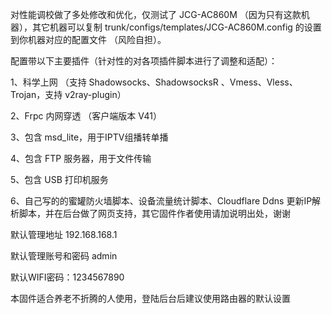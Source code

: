 对性能调校做了多处修改和优化，仅测试了 JCG-AC860M （因为只有这款机器），其它机器可以复制 trunk/configs/templates/JCG-AC860M.config 的设置到你机器对应的配置文件 （风险自担）。

配置带以下主要插件（针对性的对各项插件脚本进行了调整和适配）：

1、科学上网 （支持 Shadowsocks、ShadowsocksR 、Vmess、Vless、Trojan，支持 v2ray-plugin）

2、Frpc 内网穿透 （客户端版本 V41）

3、包含 msd_lite，用于IPTV组播转单播

4、包含 FTP 服务器，用于文件传输

5、包含 USB 打印机服务

6、自己写的的蜜罐防火墙脚本、设备流量统计脚本、Cloudflare Ddns 更新IP解析脚本，并在后台做了网页支持，其它固件作者使用请加说明出处，谢谢


默认管理地址 192.168.168.1

默认管理账号和密码 admin

默认WIFI密码：1234567890

本固件适合养老不折腾的人使用，登陆后台后建议使用路由器的默认设置
